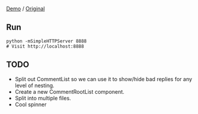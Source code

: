 [Demo](https://mking.github.io/comments) / [Original](https://imgur.com/eLpsvsR)

Run
---
```
python -mSimpleHTTPServer 8888
# Visit http://localhost:8888
```

TODO
---
- Split out CommentList so we can use it to show/hide bad replies for any level of nesting.
- Create a new CommentRootList component.
- Split into multiple files.
- Cool spinner
